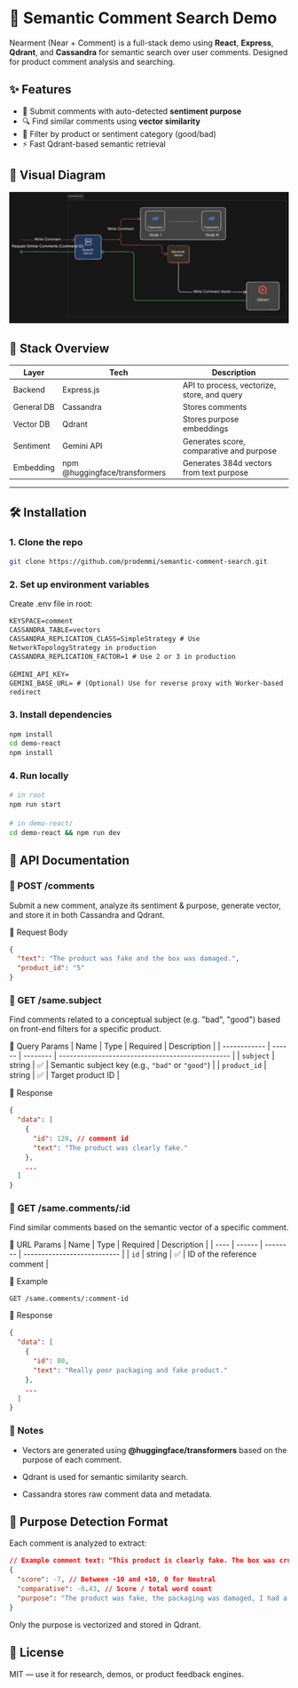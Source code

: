# 🧠 Semantic Comment Search Demo 
Nearment (Near + Comment) is a full-stack demo using **React**, **Express**, **Qdrant**, and **Cassandra** for semantic search over user comments. Designed for product comment analysis and searching.

## ✨ Features
- 💬 Submit comments with auto-detected **sentiment purpose**
- 🔍 Find similar comments using **vector similarity**
- 🔧 Filter by product or sentiment category (good/bad)
- ⚡ Fast Qdrant-based semantic retrieval

## 🧠 Visual Diagram
<p align="center">
  <img src="assets/diagram.png" />
</p>

## 🧩 Stack Overview
| Layer         | Tech                            | Description                                 |
|---------------|----------------------------------|---------------------------------------------|
| Backend       | Express.js                      | API to process, vectorize, store, and query |
| General DB    | Cassandra                       | Stores comments                             |
| Vector DB     | Qdrant                          | Stores purpose embeddings                   |
| Sentiment     | Gemini API                      | Generates score, comparative and purpose    |
| Embedding     | npm @huggingface/transformers   | Generates 384d vectors from text purpose    |

---

## 🛠️ Installation

### 1. Clone the repo

```bash
git clone https://github.com/prodemmi/semantic-comment-search.git
```

### 2. Set up environment variables
Create .env file in root:

```env
KEYSPACE=comment
CASSANDRA_TABLE=vectors
CASSANDRA_REPLICATION_CLASS=SimpleStrategy # Use NetworkTopologyStrategy in production
CASSANDRA_REPLICATION_FACTOR=1 # Use 2 or 3 in production

GEMINI_API_KEY=
GEMINI_BASE_URL= # (Optional) Use for reverse proxy with Worker-based redirect 
```

### 3. Install dependencies
```bash
npm install
cd demo-react
npm install
```

### 4. Run locally
```bash
# in root
npm run start

# in demo-react/
cd demo-react && npm run dev
```

## 📡 API Documentation
### 📌 POST /comments
Submit a new comment, analyze its sentiment & purpose, generate vector, and store it in both Cassandra and Qdrant.

🔸 Request Body
```json
{
  "text": "The product was fake and the box was damaged.",
  "product_id": "5"
}
```
### 📌 GET /same.subject
Find comments related to a conceptual subject (e.g. "bad", "good") based on front-end filters for a specific product.

🔸 Query Params
| Name         | Type   | Required | Description                                      |
| ------------ | ------ | -------- | ------------------------------------------------ |
| `subject`    | string | ✅        | Semantic subject key (e.g., `"bad"` or `"good"`) |
| `product_id` | string | ✅        | Target product ID                                |

🔸 Response
```json
{
  "data": [
    {
      "id": 120, // comment id
      "text": "The product was clearly fake."
    },
    ...
  ]
}
```

### 📌 GET /same.comments/:id
Find similar comments based on the semantic vector of a specific comment.

🔸 URL Params
| Name | Type   | Required | Description                 |
| ---- | ------ | -------- | --------------------------- |
| `id` | string | ✅        | ID of the reference comment |

🔸 Example

```
GET /same.comments/:comment-id
```

🔸 Response
```json
{
  "data": [
    {
      "id": 80,
      "text": "Really poor packaging and fake product."
    },
    ...
  ]
}
```

### 📌 Notes
- Vectors are generated using **@huggingface/transformers** based on the purpose of each comment.

- Qdrant is used for semantic similarity search.

- Cassandra stores raw comment data and metadata.

## 🧠 Purpose Detection Format
Each comment is analyzed to extract:
```json
// Example comment text: "This product is clearly fake. The box was crushed and the quality is awful. I really regret buying it — terrible experience overall."
{
  "score": -7, // Between -10 and +10, 0 for Neutral
  "comparative": -0.43, // Score / total word count
  "purpose": "The product was fake, the packaging was damaged, I had a bad experience, I regretted the purchase, the quality was poor."
}
```
Only the purpose is vectorized and stored in Qdrant.

## 📖 License
MIT — use it for research, demos, or product feedback engines.
